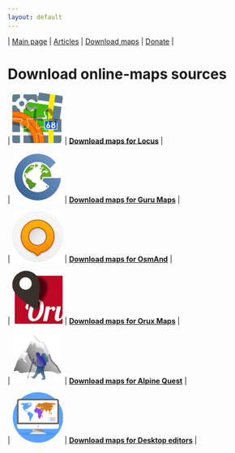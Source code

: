 ```yaml
---
layout: default
---
```


| [Main page][01] | [Articles][02] | [Download maps][03] | [Donate][04] |


[01]: /index_en
[02]: /Web/Html/Articles_en
[03]: /Web/Html/DownloadPage_en
[04]: https://www.donationalerts.com/r/nnngrach



# Download online-maps sources


| <img src="/Web/Img/icon_locus.png" width="100"/> | **[Download maps for Locus][11]** |

| <img src="/Web/Img/icon_guru.png" width="100"/> | **[Download maps for Guru Maps][12]** |

| <img src="/Web/Img/icon_osmand.png" width="100"/> | **[Download maps for OsmAnd][14]** |

| <img src="/Web/Img/icon_orux.png" width="100"/> | **[Download maps for Orux Maps][13]** |

| <img src="/Web/Img/icon_alpine.png" width="100"/> | **[Download maps for Alpine Quest][15]** |

| <img src="/Web/Img/icon_desktop.png" width="100"/> | **[Download maps for Desktop editors][16]** |





[11]: /Web/Html/Locus_en
[12]: /Web/Html/Galileo_en
[13]: /Web/Html/Orux_en
[14]: /Web/Html/Osmand_en
[15]: /Web/Html/Alpine_en
[16]: /Web/Html/Desktop_en



